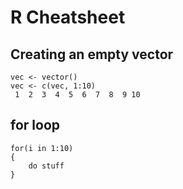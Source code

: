 R Cheatsheet
============

Creating an empty vector
------------------------

    vec <- vector()
    vec <- c(vec, 1:10)
     1  2  3  4  5  6  7  8  9 10

for loop
--------

    for(i in 1:10)
    {
        do stuff
    }
